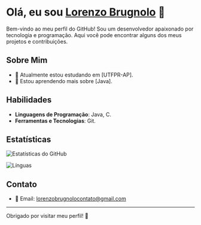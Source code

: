 # Olá, eu sou [Lorenzo Brugnolo](https://github.com/lobrug) 👋

Bem-vindo ao meu perfil do GitHub! Sou um desenvolvedor apaixonado por tecnologia e programação. Aqui você pode encontrar alguns dos meus projetos e contribuições.

## Sobre Mim

- 🔭 Atualmente estou estudando em [UTFPR-AP].
- 🌱 Estou aprendendo mais sobre [Java].

## Habilidades

- **Linguagens de Programação**: Java, C.
- **Ferramentas e Tecnologias**: Git.

## Estatísticas

![Estatísticas do GitHub](https://github-readme-stats.vercel.app/api?username=lobrug&show_icons=true&hide_title=true&hide=prs&count_private=true&hide_border=true&theme=radical)

![Línguas](https://github-readme-stats.vercel.app/api/top-langs/?username=lobrug&hide=html&layout=compact&hide_border=true&theme=radical)

## Contato

- 📧 Email: lorenzobrugnolocontato@gmail.com

---

Obrigado por visitar meu perfil! 🚀



